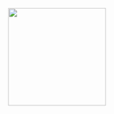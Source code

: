 <img src="https://media.discordapp.net/attachments/1055919462668304416/1126017953889001512/Screenshot_20230705-071238.png" width="200" height="200">

